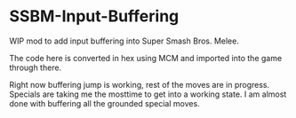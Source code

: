 # SSBM-Input-Buffering
WIP mod to add input buffering into Super Smash Bros. Melee.

The code here is converted in hex using MCM and imported into the game through there.

Right now buffering jump is working, rest of the moves are in progress. Specials are taking me the mosttime to get into a working state. I am almost done with buffering all the grounded special moves.
